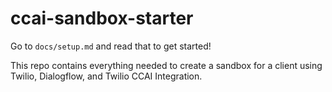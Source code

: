 # ccai-sandbox-starter

Go to `docs/setup.md` and read that to get started!

This repo contains everything needed to create a sandbox for a client using Twilio, Dialogflow, and Twilio CCAI Integration.
